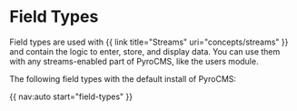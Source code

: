 # Field Types

Field types are used with {{ link title="Streams" uri="concepts/streams" }} and contain the logic to enter, store, and display data. You can use them with any streams-enabled part of PyroCMS, like the users module.

The following field types with the default install of PyroCMS:

{{ nav:auto start="field-types" }}